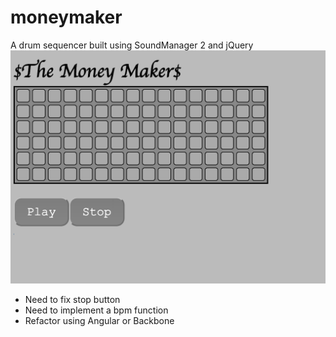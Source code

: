 # moneymaker
A drum sequencer built using SoundManager 2 and jQuery
![alt tag](https://github.com/mmartinez8020/moneymaker/blob/master/MoneyMaker_Screenshot.png)

- Need to fix stop button
- Need to implement a bpm function
- Refactor using Angular or Backbone
